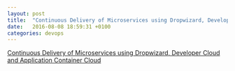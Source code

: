 ```yaml
---
layout: post
title:  "Continuous Delivery of Microservices using Dropwizard, Developer Cloud and Application Container Cloud"
date:   2016-08-08 18:59:31 +0100
categories: devops 
---
```


[Continuous Delivery of Microservices using Dropwizard, Developer Cloud and Application Container Cloud](https://wbrianleonard.wordpress.com/2016/08/05/continuous-delivery-of-microservices-using-dropwizard-developer-cloud-and-application-container-cloud/)